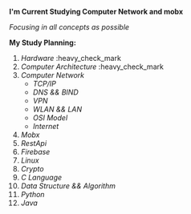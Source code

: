 **I'm Current Studying Computer Network and mobx**

_Focusing in all concepts as possible_

__My Study Planning:__
1. _Hardware_ :heavy_check_mark
2. _Computer Architecture_ :heavy_check_mark
3. _Computer Network_
   * _TCP/IP_
   * _DNS && BIND_
   * _VPN_
   * _WLAN && LAN_
   * _OSI Model_
   * _Internet_ 
4. _Mobx_
5. _RestApi_
6. _Firebase_
7. _Linux_
8. _Crypto_
9. _C Language_
10. _Data Structure && Algorithm_
11. _Python_
12. _Java_
